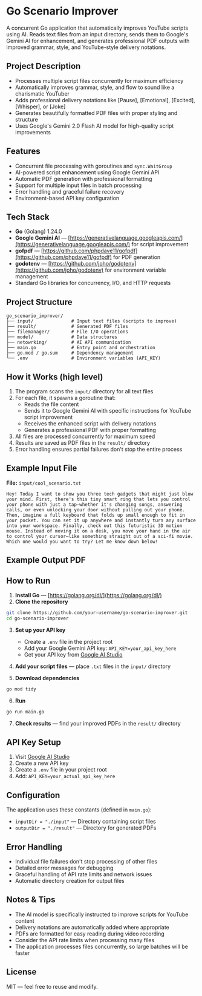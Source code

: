 # Go Scenario Improver

A concurrent Go application that automatically improves YouTube scripts using AI. Reads text files from an input directory, sends them to Google's Gemini AI for enhancement, and generates professional PDF outputs with improved grammar, style, and YouTube-style delivery notations.

## Project Description

* Processes multiple script files concurrently for maximum efficiency
* Automatically improves grammar, style, and flow to sound like a charismatic YouTuber
* Adds professional delivery notations like [Pause], [Emotional], [Excited], [Whisper], or [Joke]
* Generates beautifully formatted PDF files with proper styling and structure
* Uses Google's Gemini 2.0 Flash AI model for high-quality script improvements

## Features

* Concurrent file processing with goroutines and `sync.WaitGroup`
* AI-powered script enhancement using Google Gemini API
* Automatic PDF generation with professional formatting
* Support for multiple input files in batch processing
* Error handling and graceful failure recovery
* Environment-based API key configuration

## Tech Stack

* **Go** (Golang) 1.24.0
* **Google Gemini AI** — [https://generativelanguage.googleapis.com/](https://generativelanguage.googleapis.com/) for script improvement
* **gofpdf** — [https://github.com/phpdave11/gofpdf](https://github.com/phpdave11/gofpdf) for PDF generation
* **godotenv** — [https://github.com/joho/godotenv](https://github.com/joho/godotenv) for environment variable management
* Standard Go libraries for concurrency, I/O, and HTTP requests

## Project Structure

```
go_scenario_improver/
├── input/              # Input text files (scripts to improve)
├── result/             # Generated PDF files
├── filemanager/        # File I/O operations
├── model/              # Data structures
├── netowrking/         # AI API communication
├── main.go             # Entry point and orchestration
├── go.mod / go.sum     # Dependency management
└── .env                # Environment variables (API_KEY)
```

## How it Works (high level)

1. The program scans the `input/` directory for all text files
2. For each file, it spawns a goroutine that:
   * Reads the file content
   * Sends it to Google Gemini AI with specific instructions for YouTube script improvement
   * Receives the enhanced script with delivery notations
   * Generates a professional PDF with proper formatting
3. All files are processed concurrently for maximum speed
4. Results are saved as PDF files in the `result/` directory
5. Error handling ensures partial failures don't stop the entire process

## Example Input File

**File:** `input/cool_scenario.txt`

```
Hey! Today I want to show you three tech gadgets that might just blow your mind. First, there's this tiny smart ring that lets you control your phone with just a tap—whether it's changing songs, answering calls, or even unlocking your door without pulling out your phone. Then, imagine a full keyboard that folds up small enough to fit in your pocket. You can set it up anywhere and instantly turn any surface into your workspace. Finally, check out this futuristic 3D motion mouse. Instead of moving it on a desk, you move your hand in the air to control your cursor—like something straight out of a sci-fi movie. Which one would you want to try? Let me know down below!
```

## Example Output PDF



## How to Run

1. **Install Go** — [https://golang.org/dl/](https://golang.org/dl/)
2. **Clone the repository**

```bash
git clone https://github.com/your-username/go-scenario-improver.git
cd go-scenario-improver
```

3. **Set up your API key**
   * Create a `.env` file in the project root
   * Add your Google Gemini API key: `API_KEY=your_api_key_here`
   * Get your API key from [Google AI Studio](https://makersuite.google.com/app/apikey)

4. **Add your script files** — place `.txt` files in the `input/` directory

5. **Download dependencies**

```bash
go mod tidy
```

6. **Run**

```bash
go run main.go
```

7. **Check results** — find your improved PDFs in the `result/` directory

## API Key Setup

1. Visit [Google AI Studio](https://makersuite.google.com/app/apikey)
2. Create a new API key
3. Create a `.env` file in your project root
4. Add: `API_KEY=your_actual_api_key_here`

## Configuration

The application uses these constants (defined in `main.go`):
* `inputDir = "./input"` — Directory containing script files
* `outputDir = "./result"` — Directory for generated PDFs

## Error Handling

* Individual file failures don't stop processing of other files
* Detailed error messages for debugging
* Graceful handling of API rate limits and network issues
* Automatic directory creation for output files

## Notes & Tips

* The AI model is specifically instructed to improve scripts for YouTube content
* Delivery notations are automatically added where appropriate
* PDFs are formatted for easy reading during video recording
* Consider the API rate limits when processing many files
* The application processes files concurrently, so large batches will be faster

## License

MIT — feel free to reuse and modify.
